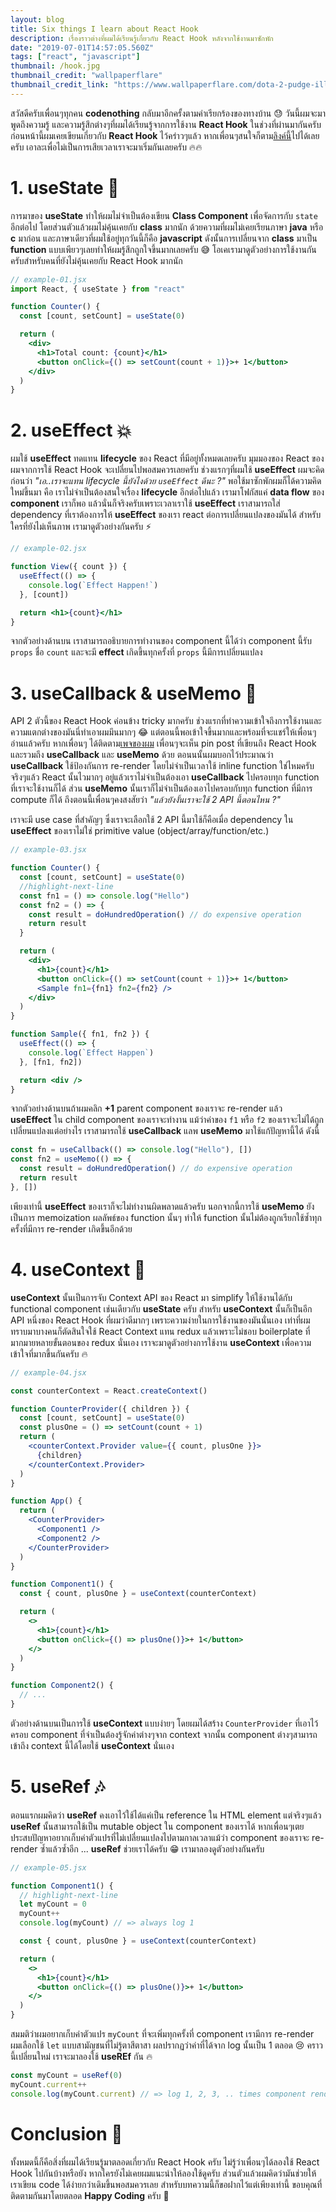 ```yaml
---
layout: blog
title: Six things I learn about React Hook
description: เรื่องราวต่างที่ผมได้เรียนรู้เกี่ยวกับ React Hook หลังจากใช้งานมาซักพัก
date: "2019-07-01T14:57:05.560Z"
tags: ["react", "javascript"]
thumbnail: /hook.jpg
thumbnail_credit: "wallpaperflare"
thumbnail_credit_link: "https://www.wallpaperflare.com/dota-2-pudge-illustration-hook-art-vector-cartoon-characters-wallpaper-sqda"
---
```


สวัสดีครับเพื่อนๆทุกคน **codenothing** กลับมาอีกครั้งตามคำเรียกร้องของทางบ้าน :sweat: วันนี้ผมจะมาพูดถึงความรู้ และความรู้สึกต่างๆที่ผมได้เรียนรู้จากการใช้งาน **React Hook** ในช่วงที่ผ่านมากันครับ ก่อนหน้านี้ผมเคยเขียนเกี่ยวกับ **React Hook** ไว้คร่าวๆแล้ว หากเพื่อนๆสนใจก็ตาม[ลิงค์นี้](https://www.codenothing.co/blogs/react-hook-in-3-minutes/)ไปได้เลยครับ เอาละเพื่อไม่เป็นการเสียเวลาเราจะมาเริ่มกันเลยครับ :fire::fire:

# 1. useState :muscle:

การมาของ **useState** ทำให้ผมไม่จำเป็นต้องเขียน **Class Component** เพื่อจัดการกับ `state` อีกต่อไป โดยส่วนตัวแล้วผมไม่คุ้นเคยกับ **class** มากนัก ด้วยความที่ผมไม่เคยเรียนภาษา **java** หรือ **c** มาก่อน และภาษาเดียวที่ผมใช้อยู่ทุกวันนี้ก็คือ **javascript** ดังนั้นการเปลี่ยนจาก **class** มาเป็น **function** แบบเพียวๆเลยทำให้ผมรู้สึกถูกใจขึ้นมากเลยครับ :sweat_smile: โอเคเรามาดูตัวอย่างการใช้งานกันครับสำหรับคนที่ยังไม่คุ้นเคยกับ React Hook มากนัก

```jsx
// example-01.jsx
import React, { useState } from "react"

function Counter() {
  const [count, setCount] = useState(0)

  return (
    <div>
      <h1>Total count: {count}</h1>
      <button onClick={() => setCount(count + 1)}>+ 1</button>
    </div>
  )
}
```

# 2. useEffect :boom:

ผมใช้ **useEffect** ทดแทน **lifecycle** ของ React ที่มีอยู่ทั้งหมดเลยครับ มุมมองของ React ของผมจากการใช้ React Hook จะเปลี่ยนไปพอสมควรเลยครับ ช่วงแรกๆที่ผมใช้ **useEffect** ผมจะคิดก่อนว่า _"เอ..เราจะแทน lifecycle นี้ยังไงด้วย `useEffect` ดีนะ ?"_ พอใช้มาซักพักผมก็ได้ความคิดใหม่ขึ้นมา คือ เราไม่จำเป็นต้องสนใจเรื่อง **lifecycle** อีกต่อไปแล้ว เรามาโฟกัสแค่ **data flow** ของ **component** เราก็พอ แล้วนั่นก็จริงครับเพราะเวลาเราใช้ **useEffect** เราสามารถใส่ dependency ที่เราต้องการให้ **useEffect** ของเรา react ต่อการเปลี่ยนแปลงของมันได้ สำหรับใครที่ยังไม่เห็นภาพ เรามาดูตัวอย่างกันครับ :zap:

```jsx
// example-02.jsx

function View({ count }) {
  useEffect(() => {
    console.log(`Effect Happen!`)
  }, [count])

  return <h1>{count}</h1>
}
```

จากตัวอย่างด้านบน เราสามารถอธิบายการทำงานของ component นี้ได้ว่า component นี้รับ `props` ชื่อ `count` และจะมี **effect** เกิดขึ้นทุกครั้งที่ `props` นี้มีการเปลี่ยนแปลง

# 3. useCallback & useMemo :wolf:

API 2 ตัวนี้ของ React Hook ค่อนข้าง tricky มากครับ
ช่วงแรกที่ทำความเข้าใจถึงการใช้งานและความแตกต่างของมันนี่ทำเอาผมมึนมากๆ :joy: แต่ตอนนี้พอเข้าใจขึ้นมากและพร้อมที่จะแชร์ให้เพื่อนๆ อ่านแล้วครับ หากเพื่อนๆ ได้ติดตาม[เพจของผม](https://www.facebook.com/codenothing13) เพื่อนๆจะเห็น pin post ที่เขียนถึง React Hook และรวมถึง **useCallback** และ **useMemo** ด้วย ตอนนนั้นผมบอกไว้ประมาณว่า **useCallback** ใช้ป้องกันการ re-render โดยไม่จำเป็นเวลาใช้ inline function ใช่ไหมครับ จริงๆแล้ว React นั้นไวมากๆ อยู่แล้วเราไม่จำเป็นต้องเอา **useCallback** ไปครอบทุก function ที่เราจะใช้งานก็ได้ ส่วน **useMemo** นั้นเราก็ไม่จำเป็นต้องเอาไปครอบกับทุก function ที่มีการ compute ก็ได้ ถึงตอนนี้เพื่อนๆคงสงสัยว่า _"แล้วยังงั้นเราจะใช้ 2 API นี้ตอนไหน ?"_

เราจะมี use case ที่สำคัญๆ ซึ่งเราจะเลือกใช้ 2 API นี้มาใช้ก็คือเมื่อ dependency ใน **useEffect** ของเราไม่ใช่ primitive value (object/array/function/etc.)

```jsx
// example-03.jsx

function Counter() {
  const [count, setCount] = useState(0)
  //highlight-next-line
  const fn1 = () => console.log("Hello")
  const fn2 = () => {
    const result = doHundredOperation() // do expensive operation
    return result
  }

  return (
    <div>
      <h1>{count}</h1>
      <button onClick={() => setCount(count + 1)}>+ 1</button>
      <Sample fn1={fn1} fn2={fn2} />
    </div>
  )
}

function Sample({ fn1, fn2 }) {
  useEffect(() => {
    console.log(`Effect Happen`)
  }, [fn1, fn2])

  return <div />
}
```

จากตัวอย่างด้านบนถ้าผมคลิก **+1** parent component ของเราจะ re-render แล้ว **useEffect** ใน child component ของเราจะทำงาน แม้ว่าค่าของ `f1` หรือ `f2` ของเราจะไม่ได้ถูกเปลี่ยนแปลงแต่อย่างไร เราสามารถใช้ **useCallback** แลพ **useMemo** มาใช้แก้ปัญหานี้ได้ ดังนี้

```jsx
const fn = useCallback(() => console.log("Hello"), [])
const fn2 = useMemo(() => {
  const result = doHundredOperation() // do expensive operation
  return result
}, [])
```

เพียงเท่านี้ **useEffect** ของเราก็จะไม่ทำงานผิดพลาดแล้วครับ นอกจากนี้การใช้ **useMemo** ยังเป็นการ memoization ผลลัพธ์ของ function นั้นๆ ทำให้ function นั้นไม่ต้องถูกเรียกใช้ซ้ำทุกครั้งที่มีการ re-render เกิดขึ้นอีกด้วย

# 4. useContext :metal:

**useContext** นั้นเป็นการจับ Context API ของ React มา simplify ให้ใช้งานได้กับ functional component เช่นเดียวกับ **useState** ครับ สำหรับ **useContext** นั้นก็เป็นอีก API หนึ่งของ React Hook ที่ผมว่าดีมากๆ เพราะความง่ายในการใช้งานของมันนั่นเอง เท่าที่ผมทราบมาบางคนก็ตัดสินใจใช้ React Context แทน redux แล้วเพราะไม่ชอบ boilerplate ที่มากมายหลายขั้นตอนของ redux นั่นเอง เราจะมาดูตัวอย่างการใช้งาน **useContext** เพื่อความเข้าใจที่มากขึ้นกันครับ :fire:

```jsx
// example-04.jsx

const counterContext = React.createContext()

function CounterProvider({ children }) {
  const [count, setCount] = useState(0)
  const plusOne = () => setCount(count + 1)
  return (
    <counterContext.Provider value={{ count, plusOne }}>
      {children}
    </counterContext.Provider>
  )
}

function App() {
  return (
    <CounterProvider>
      <Component1 />
      <Component2 />
    </CounterProvider>
  )
}

function Component1() {
  const { count, plusOne } = useContext(counterContext)

  return (
    <>
      <h1>{count}</h1>
      <button onClick={() => plusOne()}>+ 1</button>
    </>
  )
}

function Component2() {
  // ...
}
```

ตัวอย่างด้านบนเป็นการใช้ **useContext** แบบง่ายๆ โดยผมได้สร้าง `CounterProvider` ที่เอาไว้ครอบ component ที่จำเป็นต้องรู้จักค่าต่างๆจาก context จากนั้น component ต่างๆสามารถเข้าถึง context นี้ได้โดยใช้ **useContext** นั่นเอง

# 5. useRef :notes:

ตอนแรกผมคิดว่า **useRef** คงเอาไว้ใช้ได้แค่เป็น reference ใน HTML element แต่จริงๆแล้ว **useRef** นั้นสามารถใช้เป็น mutable object ใน component ของเราได้ หากเพื่อนๆเตยประสบปัญหาอยากเก็บค่าตัวแปรที่ไม่เปลี่ยนแปลงไปตามกาลเวลาแม้ว่า component ของเราจะ re-render ซ้ำแล้วซ้ำอีก ... **useRef** ช่วยเราได้ครับ :grin: เรามาลองดูตัวอย่างกันครับ

```jsx
// example-05.jsx

function Component1() {
  // highlight-next-line
  let myCount = 0
  myCount++
  console.log(myCount) // => always log 1

  const { count, plusOne } = useContext(counterContext)

  return (
    <>
      <h1>{count}</h1>
      <button onClick={() => plusOne()}>+ 1</button>
    </>
  )
}
```

สมมติว่าผมอยากเก็บค่าตัวแปร `myCount` ที่จะเพิ่มทุกครั้งที่ component เรามีการ re-render ผมเลือกใช้ `let` แบบสามัญชนที่ไม่รู้ตาสีตาสา ผลปรากฏว่าค่าที่ได้จาก log นั้นเป็น 1 ตลอด :cry: คราวนี้เปลี่ยนใหม่ เราจะมาลองใช้ **useREf** กัน :fire:

```jsx
const myCount = useRef(0)
myCount.current++
console.log(myCount.current) // => log 1, 2, 3, .. times component render
```

# Conclusion :panda_face:

ทั้งหมดนี้ก็คือสิ่งที่ผมได้เรียนรู้มาตลอดเกี่ยวกับ React Hook ครับ ไม่รู้ว่าเพื่อนๆได้ลองใช้ React Hook ไปกันบ้างหรือยัง หากใครยังไม่เคยผมแนะนำให้ลองใช้ดูครับ ส่วนตัวแล้วผมคิดว่ามันช่วยให้เราเขียน code ได้ง่ายกว่าเดิมขึ้นพอสมควรเลย สำหรับบทความนี้ก็ขอฝากไว้แต่เพียงเท่านี้ ขอบคุณที่ติดตามกันมาโดยตลอด **Happy Coding** ครับ :wolf:
